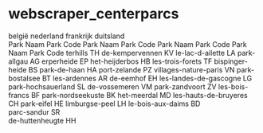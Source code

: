 # webscraper_centerparcs

belgië			                 nederland			                 frankrijk			                    duitsland	
Park Naam	    Park Code	     Park Naam	      Park Code		   Park Naam	            Park Code		Park Naam	          Park Code
terhills	    TH		         de-kempervennen	KV		         le-lac-d-ailette	      LA		      park-allgau	        AG
erperheide	  EP		         het-heijderbos	  HB		         les-trois-forets	      TF		      bispinger-heide	    BS
park-de-haan	HA		         port-zelande	    PZ		         villages-nature-paris	VN		      park-bostalsee	    BT
les-ardennes	AR		         de-eemhof	      EH		         les-landes-de-gascogne	LG		      park-hochsauerland	SL
de-vossemeren	VM		         park-zandvoort	  ZV		         les-bois-francs	      BF		      park-nordseekuste	  BK
                             het-meerdal	    MD		         les-hauts-de-bruyeres	CH		      park-eifel	        HE
                             limburgse-peel	  LH		         le-bois-aux-daims	    BD			
		                         parc-sandur	    SR						
			                       de-huttenheugte	HH						

